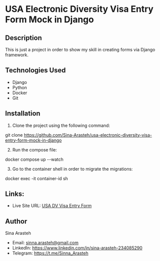 # USA Electronic Diversity Visa Entry Form Mock in Django

## Description

This is just a project in order to show my skill in creating forms via Django framework.

## Technologies Used

* Django
* Python
* Docker
* Git

## Installation

1. Clone the project using the following command:

  git clone https://github.com/Sina-Arasteh/usa-electronic-diversity-visa-entry-form-mock-in-django

2. Run the compose file:

  docker compose up --watch

3. Go to the container shell in order to migrate the migrations:

  docker exec -it container-id sh

## Links:

- Live Site URL: [USA DV Visa Entry Form]()

## Author

Sina Arasteh
- Email: sinna.arasteh@gmail.com
- LinkedIn: https://www.linkedin.com/in/sina-arasteh-234085290
- Telegram: https://t.me/Sinna_Arasteh
